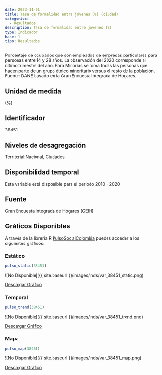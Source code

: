 ```yaml
---
date: 2023-11-01
title: Tasa de formalidad entre jóvenes (%) (ciudad)
categories:
  - Resultados
description: Tasa de formalidad entre jóvenes (%)
type: Indicador
base: 1
tipo: Resultados
--- 
```


Porcentaje de ocupados que son empleados de empresas particulares para personas entre 14 y 28 años. La observación del 2020 corresponde al último trimestre del año. Para Minorias se toma todas las personas que hacen parte de un grupo étnico minoritario versus el resto de la población.
Fuente: DANE basado en la Gran Encuesta Integrada de Hogares.

## Unidad de medida
(%)

## Identificador
38451

## Niveles de desagregación
Territorial:Nacional, Ciudades

## Disponibilidad temporal
Esta variable está disponible para el periodo 2010 - 2020

## Fuente
Gran Encuesta Integrada de Hogares (GEIH)

## Gráficos Disponibles

A través de la libreria R [PulsoSocialColombia](https://github.com/pulsosocialcolombia/PulsoSocialColombia) puedes acceder a los siguientes gráficos:

### Estático

``` R
pulso_static(38451)
```

![No Disponible]({{ site.baseurl }}/images/inds/var_38451_static.png)

<a href='{{ site.baseurl }}/images/inds/var_38451_static.png'>Descargar Gráfico</a>

### Temporal

``` R
pulso_trend(38451)
```

![No Disponible]({{ site.baseurl }}/images/inds/var_38451_trend.png)

<a href='{{ site.baseurl }}/images/inds/var_38451_trend.png'>Descargar Gráfico</a>

### Mapa

``` R
pulso_map(38451)
```

![No Disponible]({{ site.baseurl }}/images/inds/var_38451_map.png)

<a href='{{ site.baseurl }}/images/inds/var_38451_map.png'>Descargar Gráfico</a>